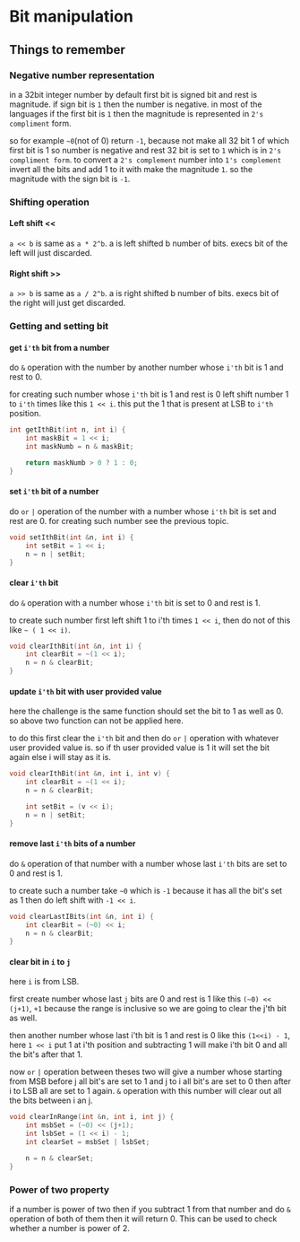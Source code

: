# Bit manipulation

## Things to remember

### Negative number representation

in a 32bit integer number by default first bit is signed bit and rest is magnitude. if sign bit is `1` then the number is negative. in most of the languages if the first bit is `1` then the magnitude is represented in `2's compliment` form.

so for example `~0`(not of 0) return `-1`, because not make all 32 bit 1 of which first bit is 1 so number is negative and rest 32 bit is set to `1` which is in `2's compliment form`. to convert a `2's complement` number into `1's complement` invert all the bits and add 1 to it with make the magnitude `1`. so the magnitude with the sign bit is `-1`.

### Shifting operation

#### Left shift <<

`a << b` is same as `a * 2^b`. a is left shifted b number of bits. execs bit of the left will just discarded.

#### Right shift >> 

`a >> b` is same as `a / 2^b`. a is right shifted b number of bits. execs bit of the right will just get discarded.

### Getting and setting bit

#### get `i'th` bit from a number

do `&` operation with the number by another number whose `i'th` bit is 1 and rest to 0.

for creating such number whose `i'th` bit is 1 and rest is 0 left shift number 1 to `i'th` times like this `1 << i`. this put the 1 that is present at LSB to `i'th` position.

```c++
int getIthBit(int n, int i) {
    int maskBit = 1 << i;
    int maskNumb = n & maskBit;

    return maskNumb > 0 ? 1 : 0;
}
```

#### set `i'th` bit of a number

do `or` `|` operation of the number with a number whose `i'th` bit is set and rest are 0. for creating such number see the previous topic.

```c++
void setIthBit(int &n, int i) {
    int setBit = 1 << i;
    n = n | setBit;
}
```

#### clear `i'th` bit

do `&` operation with a number whose `i'th` bit is set to 0 and rest is 1.

to create such number first left shift 1 to i'th times `1 << i`, then do not of this like `~ ( 1 << i)`.

```c++
void clearIthBit(int &n, int i) {
    int clearBit = ~(1 << i);
    n = n & clearBit;
}
```

#### update `i'th` bit with user provided value

here the challenge is the same function should set the bit to 1 as well as 0. so above two function can not be applied here.

to do this first clear the `i'th` bit and then do `or` `|` operation with whatever user provided value is. so if th user provided value is 1 it will set the bit again else i will stay as it is.

```c++
void clearIthBit(int &n, int i, int v) {
    int clearBit = ~(1 << i);
    n = n & clearBit;

    int setBit = (v << i);
    n = n | setBit;
}
```

#### remove last `i'th` bits of a number

do `&` operation of that number with a number whose last `i'th` bits are set to 0 and rest is 1.

to create such a number take `~0` which is `-1` because it has all the bit's set as 1 then do left shift with `-1 << i`.

```c++
void clearLastIBits(int &n, int i) {
    int clearBit = (~0) << i;
    n = n & clearBit;
}
```

#### clear bit in `i` to `j`

here `i` is from LSB.

first create number whose last `j` bits are 0 and rest is 1 like this `(~0) << (j+1)`, `+1` because the range is inclusive so we are going to clear the j'th bit as well. 

then another number whose last i'th bit is 1 and rest is 0 like this `(1<<i) - 1`, here `1 << i` put 1 at i'th position and subtracting 1 will make i'th bit 0 and all the bit's after that 1. 

now `or` `|` operation between theses two will give a number whose starting from MSB before j all bit's are set to 1 and j to i all bit's are set to 0 then after i to LSB all are set to 1 again. `&` operation with this number will clear out all the bits between i an j.

```c++
void clearInRange(int &n, int i, int j) {
    int msbSet = (~0) << (j+1);
    int lsbSet = (1 << i) - 1;
    int clearSet = msbSet | lsbSet;

    n = n & clearSet;
}
```

### Power of two property

if a number is power of two then if you subtract 1 from that number and do `&` operation of both of them then it will return 0. This can be used to check whether a number is power of 2.